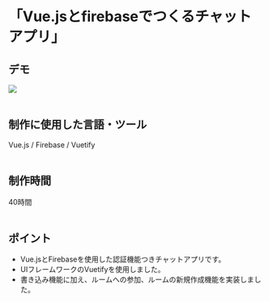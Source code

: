 # 「Vue.jsとfirebaseでつくるチャットアプリ」

## デモ
<img src="https://user-images.githubusercontent.com/59694183/82754744-004b0700-9e0a-11ea-911e-412fa1df4b8b.gif">
<br>
<br>

## 制作に使用した言語・ツール
Vue.js / Firebase / Vuetify
<br>
<br>

## 制作時間
40時間
<br>
<br>

## ポイント
- Vue.jsとFirebaseを使用した認証機能つきチャットアプリです。
- UIフレームワークのVuetifyを使用しました。
- 書き込み機能に加え、ルームへの参加、ルームの新規作成機能を実装しました。
<br>
